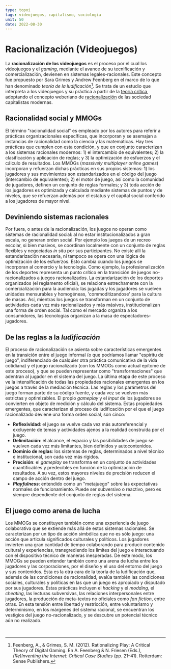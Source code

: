 ```yaml
---
type: topoi
tags: videojuegos, capitalismo, sociologia
unit: 50
date: 2022-08-30
---
```


# Racionalización (Videojuegos)
La **racionalización de los videojuegos** es el proceso por el cual los videojuegos y el *gaming*, mediante el avance de su tecnificación y comercialización, devienen en sistemas legales-racionales. Este concepto fue propuesto por Sara Grimes y Andrew Feenberg en el marco de lo que han denominado *teoría de la ludificación*[^1]. Se trata de un estudio que interpreta a los videojuegos y su práctica a partir de la [teoría crítica](https://es.wikipedia.org/wiki/Teor%C3%ADa_cr%C3%ADtica), adoptando el concepto weberiano de [racionalización](https://es.wikipedia.org/wiki/Racionalizaci%C3%B3n_(sociolog%C3%ADa)) de las sociedad capitalistas modernas.

## Racionalidad social y MMOGs
El término "racionalidad social" es empleado por los autores para referir a prácticas organizacionales específicas, que incorporan y se asemajan a instancias de racionalidad como la ciencia y las matemáticas. Hay tres prácticas que cumplen con esta condición, y que en conjunto caracterizan a los sistemas racionales modernos: 1) el intercambio de equivalentes; 2) la clasificación y aplicación de reglas; y 3) la optimización de esfuerzos y el cálculo de resultados.
Los MMOGs (*massively multiplayer online games*) incorporan y refuerzan dichas prácticas en sus propios sistemas: 1) los jugadores y sus movimientos son estandarizados en el código del juego (intercambio de equivalentes); 2) el motor de juego, así como la comunidad de jugadores, definen un conjunto de reglas formales; y 3) toda acción de los jugadores es optimizada y calculada mediante sistemas de puntos y de niveles, que se refuerzan además por el estatus y el capital social conferido a los jugadores de mayor nivel.

## Deviniendo sistemas racionales
Por fuera, o antes de la racionalización, los juegos no operan como sistemas de racionalidad social: al no estar institucionalizados a gran escala, no generan orden social. Por ejemplo los juegos de un recreo escolar, si bien masivos, se coordinan localmente con un conjunto de reglas flexibles y negociadas *in situ* por sus participantes. No existe allí la estandarización necesaria, ni tampoco se opera con una lógica de optimización de los esfuerzos.
Esto cambia cuando los juegos se incorporan al comercio y la tecnología. Como ejemplo, la profesionalización de los deportes representa un punto crítico en la transición de juegos no-racionalizados a juegos racionalizados. La estandarización de los deportes organizados (el reglamento oficial), se relaciona estrechamente con la comercialización para la audiencia: las jugadas y los jugadores se vuelven unidades mensurables y homogéneas, 'commoditizandose' para la cultura de masas.
Así, mientras los juegos se transforman en un conjunto de actividades cada vez más racionalizados y más másivos, institucionalizan una forma de orden social. Tal como el mercado organiza a los consumidores, las tecnologías organizan a la masa de espectadores-jugadores.

## De las reglas a la *ludificación*
El proceso de racionalización se asienta sobre características emergentes en la transición entre el juego informal (o que podríamos llamar "espiritu de juego", indiferenciado de cualquier otra práctica comunicativa de la vida cotidiana) y el juego racionalizado (con los MMOGs como actual epítome de este proceso), y que se pueden representar como "transformaciones" que adentran al jugador en el sistema del juego.
La última etapa de este proceso ve la intensificación de todas las propiedades racionales emergentes en los juegos a través de la mediación técnica. Las reglas y los parámetros del juego forman parte de su código fuente, y cada vez se vuelven más estrictas y optimizables. El propio *gameplay* y el *input* de los jugadores se convierten en objeto de medición y cálculo del sistema.
Estas propiedades emergentes, que caracterizan el proceso de ludificación por el que el juego racionalizado deviene una forma orden social, son cinco:

- **Reflexividad**: el juego se vuelve cada vez más autoreferencial y excluyente de temas y actividades ajenos a la realidad construída por el juego.
- **Delimitación**: el alcance, el espacio y las posibilidades de juego se vuelven cada vez más limitantes, bien definidos y autocontenidos.
- **Dominio de reglas**: los sistemas de reglas, determinados a nivel técnico e institucional, son cada vez más rígidos.
- **Precisión**: el *gameplay* se transforma en un conjunto de actividades cuantificables y predecibles en función de la optimización de resultados. A su vez, estos mayores niveles de precisión reducen el campo de acción dentro del juego.
- ***Playfulness***: entendido como un "metajuego" sobre las expectativas normales de funcionamiento. Puede ser subversivo o reactivo, pero es siempre dependiente del conjunto de reglas del sistema.


## El juego como arena de lucha
Los MMOGs se constituyen también como una experiencia de juego colaborativa que se extiende más allá de estos sistemas racionales. Se caracterizan por un tipo de acción simbólica que no es sólo juego: una acción que articula significados culturales y políticos. Los jugadores invierten una gran cantidad de tiempo colaborando para producir contenido cultural y experiencias, transgrediendo los límites del juego e interactuando con el dispositivo técnico de maneras inesperadas. De este modo, los MMOGs se pueden entender también como una arena de lucha entre los jugadores y las corporaciones, por el diseño y el uso del entorno del juego y sus contenidos.
Esta es la otra cara de la teoría de la ludificación que, además de las condiciones de racionalidad, evalúa también las condiciones sociales, culturales y políticas en las que un juego es apropiado y disputado por sus jugadores. Estas prácticas incluyen el *hacking* y el *modding*, el *cheating*, las lecturas subversivas, las relaciones interpersonales entre jugadores, la producción de meta-textos no oficiales como *fan fiction*, entre otras.
En esta tensión entre libertad y restricción, entre voluntarismo y determinismo, en los márgenes del sistema racional, se encuentran los vestigios del juego no-racionalizado, y se descubre un potencial técnico aún no realizado.


[^1]: Feenberg, A., & Grimes, S. M. (2012). Rationalizing Play: A Critical Theory of Digital Gaming. En A. Feenberg & N. Friesen (Eds.), *(Re)Inventing the Internet: Critical Case Studies* (pp. 21–41). Rotterdam: Sense Publishers.

‌